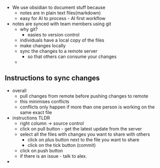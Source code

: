 - We use obsidian to document stuff because
	- notes are in plain text files(markdown)
	- easy for AI to process - AI first workflow
- notes are synced with team members using git
	- why git?
		- easies to version control
	- individuals have a local copy of the files
	- make changes locally
	- sync the changes to a remote server 
		- so that others can consume your changes
	- 
## Instructions to sync changes
- overall 
	- pull changes from remote before pushing changes to remote
	- this minimises conflicts
	- conflicts only happen if more than one person is working on the same exact file
- instructions TLDR
	- right column -> source control
	- click on pull button - get the latest update from the server
	- select all the files with changes you want to share with others
		- click on plus button next to the file you want to share
		- click on the tick button (commit)
	- click on push button
	- if there is an issue - talk to alex. 
- 